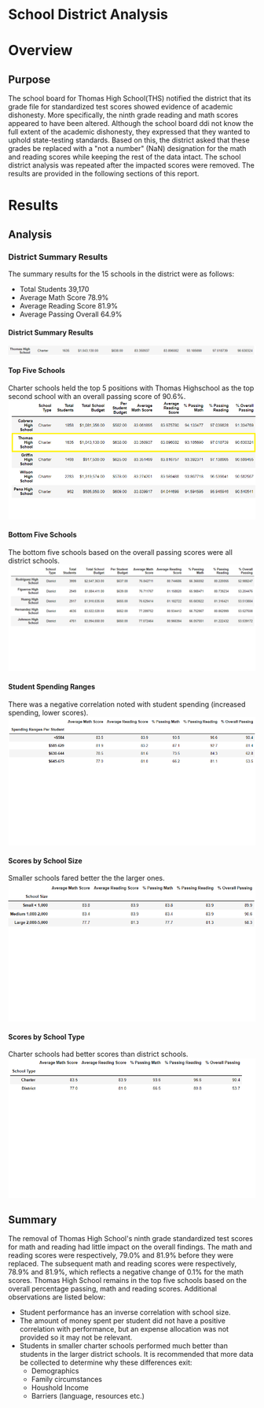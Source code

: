 # School District Analysis
# Overview 
## Purpose
The school board for Thomas High School(THS) notified the district that its grade file for standardized test scores showed evidence of academic dishonesty. More specifically, the ninth grade reading and math scores appeared to have been altered. Although the school board ddi not know the full extent of the academic dishonesty, they expressed that they wanted to uphold state-testing standards. Based on this, the district asked that these grades be replaced with a "not a number" (NaN) designation for the math and reading scores while keeping the rest of the data intact. The school district analysis was repeated after the impacted scores were removed. The results are provided in the following sections of this report.
# Results
## Analysis 
### District Summary Results
The summary results for the 15 schools in the district were as follows:
-	Total Students 39,170
-	Average Math Score 78.9%
-	Average Reading Score 81.9%
-	Average Passing Overall 64.9%
#### District Summary Results
![District_Summary_Results](https://github.com/LleeMcD/School_District_Analysis/blob/main/Resources/PyCitySchools_Challenge_THS_replaced_values_output.PNG)
#### Top Five Schools
Charter schools held the top 5 positions with Thomas Highschool as the top second school with an overall passing score of 90.6%.
![Top_5](https://github.com/LleeMcD/School_District_Analysis/blob/main/Resources/PyCitySchools_Challenge_Top_5.PNG)
#### Bottom Five Schools
The bottom five schools based on the overall passing scores were all district schools. 
![Bottom_5](https://github.com/LleeMcD/School_District_Analysis/blob/main/Resources/PyCitySchools_Challenge_Bottom_5.PNG)
#### Student Spending Ranges
There was a negative correlation noted with student spending (increased spending, lower scores).
![Spending_Ranges_per_Student](https://github.com/LleeMcD/School_District_Analysis/blob/main/Resources/PyCitySchools_Challenge_Student_Spending_Ranges.png)
####  Scores by School Size
Smaller schools fared better the the larger ones.
![School_Size](https://github.com/LleeMcD/School_District_Analysis/blob/main/Resources/PyCitySchools_Challenge_Schools_by_Size.png)
#### Scores by School Type
Charter schools had better scores than district schools.
![Budget_per_School_Type](https://github.com/LleeMcD/School_District_Analysis/blob/main/Resources/PyCitySchools_Challenge_Schools_by_Type.png)
## Summary
The removal of Thomas High School's ninth grade standardized test scores for math and reading had little impact on the overall findings. The math and reading scores were respectively, 79.0% and 81.9% before they were replaced. The subsequent math and reading scores were respectively, 78.9% and 81.9%, which reflects a negative change of 0.1% for the math scores. Thomas High School remains in the top five schools based on the overall percentage passing, math and reading scores. Additional observations are listed below:
- Student performance has an inverse correlation with school size.
- The amount of money spent per student did not have a positive correlation with performance, but an expense allocation was not provided so it may not be relevant.
- Students in smaller charter schools performed much better than students in the larger district schools. It is recommended that more data be collected to determine why these differences exit:
  - Demographics
  - Family circumstances
  - Houshold Income
  - Barriers (language, resources etc.)


